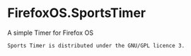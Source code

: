 # FirefoxOS.SportsTimer
A simple Timer for Firefox OS

    Sports Timer is distributed under the GNU/GPL licence 3.